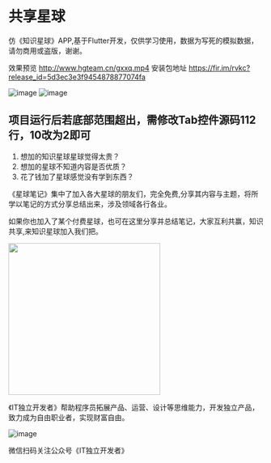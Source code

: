 # 共享星球

仿《知识星球》APP,基于Flutter开发，仅供学习使用，数据为写死的模拟数据，请勿商用或盗版，谢谢。

效果预览 http://www.hgteam.cn/gxxq.mp4
安装包地址 https://fir.im/rvkc?release_id=5d3ec3e3f9454878877074fa

![image](https://note.youdao.com/yws/api/personal/file/30804715DE4143BE8E36660B92EB0DB9?method=download&shareKey=e11564b83722bdbfea4c0054ab623761)
![image](https://note.youdao.com/yws/api/personal/file/E881299C7EEB443C856CA5275DE84A89?method=download&shareKey=f8092d1435f567a21c75cc91205e6182)

项目运行后若底部范围超出，需修改Tab控件源码112行，10改为2即可
----------------------------------------------------------------

1. 想加的知识星球星球觉得太贵？
2. 想加的星球不知道内容是否优质？
3. 花了钱加了星球感觉没有学到东西？

《星球笔记》集中了加入各大星球的朋友们，完全免费,分享其内容与主题，将所学以笔记的方式分享总结出来，涉及领域各行各业。

如果你也加入了某个付费星球，也可在这里分享并总结笔记，大家互利共赢，知识共享,来知识星球加入我们把。

<img src="https://note.youdao.com/yws/api/personal/file/1CBA7486C43145A2B31D0EC048C8FCA4?method=download&shareKey=8b8080f2e2b9b18fc5a19f966252a59f" width="300" hegiht="313" align=center />


《IT独立开发者》帮助程序员拓展产品、运营、设计等思维能力，开发独立产品，致力成为自由职业者，实现财富自由。

![image](https://note.youdao.com/yws/api/personal/file/3002024D05CB4DE093FE3D5B1C5F768E?method=download&shareKey=df4c885cbea566bf95c0a9cf515984d5)

微信扫码关注公众号《IT独立开发者》
